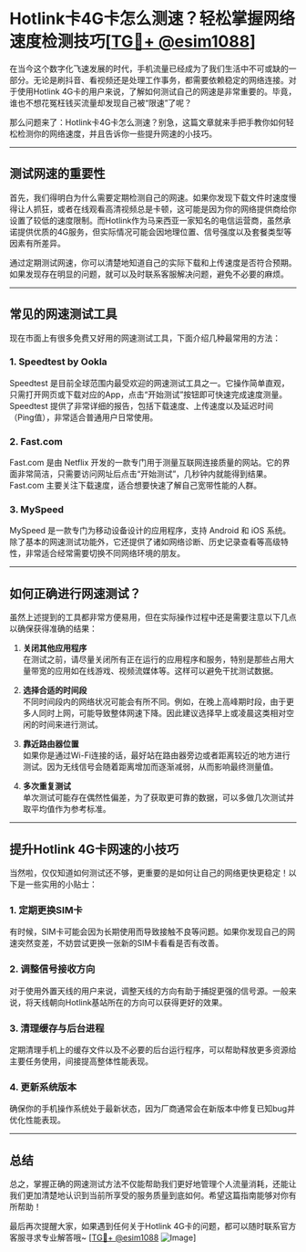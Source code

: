 # Hotlink卡4G卡怎么测速？轻松掌握网络速度检测技巧[[TG💪+ @esim1088](https://t.me/s/esim1088)]

在当今这个数字化飞速发展的时代，手机流量已经成为了我们生活中不可或缺的一部分。无论是刷抖音、看视频还是处理工作事务，都需要依赖稳定的网络连接。对于使用Hotlink 4G卡的用户来说，了解如何测试自己的网速是非常重要的。毕竟，谁也不想花冤枉钱买流量却发现自己被“限速”了呢？

那么问题来了：Hotlink卡4G卡怎么测速？别急，这篇文章就来手把手教你如何轻松检测你的网络速度，并且告诉你一些提升网速的小技巧。

---

## 测试网速的重要性

首先，我们得明白为什么需要定期检测自己的网速。如果你发现下载文件时速度慢得让人抓狂，或者在线观看高清视频总是卡顿，这可能是因为你的网络提供商给你设置了较低的速度限制。而Hotlink作为马来西亚一家知名的电信运营商，虽然承诺提供优质的4G服务，但实际情况可能会因地理位置、信号强度以及套餐类型等因素有所差异。

通过定期测试网速，你可以清楚地知道自己的实际下载和上传速度是否符合预期。如果发现存在明显的问题，就可以及时联系客服解决问题，避免不必要的麻烦。

---

## 常见的网速测试工具

现在市面上有很多免费又好用的网速测试工具，下面介绍几种最常用的方法：

### 1. Speedtest by Ookla
Speedtest 是目前全球范围内最受欢迎的网速测试工具之一。它操作简单直观，只需打开网页或下载对应的App，点击“开始测试”按钮即可快速完成速度测量。Speedtest 提供了非常详细的报告，包括下载速度、上传速度以及延迟时间（Ping值），非常适合普通用户日常使用。

### 2. Fast.com
Fast.com 是由 Netflix 开发的一款专门用于测量互联网连接质量的网站。它的界面非常简洁，只需要访问网址后点击“开始测试”，几秒钟内就能得到结果。Fast.com 主要关注下载速度，适合想要快速了解自己宽带性能的人群。

### 3. MySpeed
MySpeed 是一款专门为移动设备设计的应用程序，支持 Android 和 iOS 系统。除了基本的网速测试功能外，它还提供了诸如网络诊断、历史记录查看等高级特性，非常适合经常需要切换不同网络环境的朋友。

---

## 如何正确进行网速测试？

虽然上述提到的工具都非常方便易用，但在实际操作过程中还是需要注意以下几点以确保获得准确的结果：

1. **关闭其他应用程序**  
   在测试之前，请尽量关闭所有正在运行的应用程序和服务，特别是那些占用大量带宽的应用如在线游戏、视频流媒体等。这样可以避免干扰测试数据。

2. **选择合适的时间段**  
   不同时间段内的网络状况可能会有所不同。例如，在晚上高峰期时段，由于更多人同时上网，可能导致整体网速下降。因此建议选择早上或凌晨这类相对空闲的时间来进行测试。

3. **靠近路由器位置**  
   如果你是通过Wi-Fi连接的话，最好站在路由器旁边或者距离较近的地方进行测试。因为无线信号会随着距离增加而逐渐减弱，从而影响最终测量值。

4. **多次重复测试**  
   单次测试可能存在偶然性偏差，为了获取更可靠的数据，可以多做几次测试并取平均值作为参考标准。

---

## 提升Hotlink 4G卡网速的小技巧

当然啦，仅仅知道如何测试还不够，更重要的是如何让自己的网络更快更稳定！以下是一些实用的小贴士：

### 1. 定期更换SIM卡
有时候，SIM卡可能会因为长期使用而导致接触不良等问题。如果你发现自己的网速突然变差，不妨尝试更换一张新的SIM卡看看是否有改善。

### 2. 调整信号接收方向
对于使用外置天线的用户来说，调整天线的方向有助于捕捉更强的信号源。一般来说，将天线朝向Hotlink基站所在的方向可以获得更好的效果。

### 3. 清理缓存与后台进程
定期清理手机上的缓存文件以及不必要的后台运行程序，可以帮助释放更多资源给主要任务使用，间接提高整体性能表现。

### 4. 更新系统版本
确保你的手机操作系统处于最新状态，因为厂商通常会在新版本中修复已知bug并优化性能表现。

---

## 总结

总之，掌握正确的网速测试方法不仅能帮助我们更好地管理个人流量消耗，还能让我们更加清楚地认识到当前所享受的服务质量到底如何。希望这篇指南能够对你有所帮助！

最后再次提醒大家，如果遇到任何关于Hotlink 4G卡的问题，都可以随时联系官方客服寻求专业解答哦~ [[TG💪+ @esim1088](https://t.me/s/esim1088) ![Image](https://i.postimg.cc/4NQfJmqS/Snipaste-2025-05-13-00-14-12.png)]